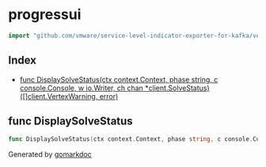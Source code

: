 <!-- Code generated by gomarkdoc. DO NOT EDIT -->

# progressui

```go
import "github.com/vmware/service-level-indicator-exporter-for-kafka/vendor/github.com/moby/buildkit/util/progress/progressui"
```

## Index

- [func DisplaySolveStatus(ctx context.Context, phase string, c console.Console, w io.Writer, ch chan *client.SolveStatus) ([]client.VertexWarning, error)](<#func-displaysolvestatus>)


## func DisplaySolveStatus

```go
func DisplaySolveStatus(ctx context.Context, phase string, c console.Console, w io.Writer, ch chan *client.SolveStatus) ([]client.VertexWarning, error)
```



Generated by [gomarkdoc](<https://github.com/princjef/gomarkdoc>)
